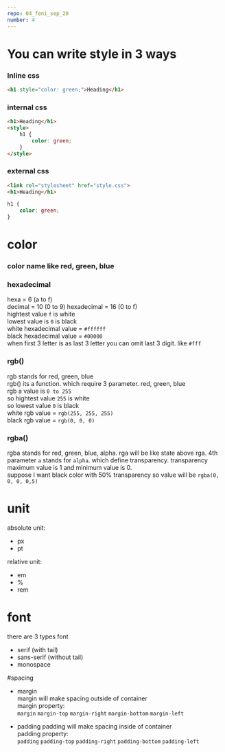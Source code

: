 ```yaml
---
repo: 04_feni_sep_20
number: 4
---
```



# You can write style in 3 ways
### Inline css
~~~html
<h1 style="color: green;">Heading</h1>
~~~

### internal css
~~~html
<h1>Heading</h1>
<style>
    h1 {
        color: green;
    }
</style>
~~~


### external css
~~~html
<link rel="stylesheet" href="style.css">
<h1>Heading</h1>
~~~

~~~css
h1 {
    color: green;
}
~~~


# color
### color name like red, green, blue
### hexadecimal   
hexa = 6 (a to f)    
decimal = 10  (0 to 9)
hexadecimal = 16 (0 to f)   
hightest value `f` is white    
lowest value is `0` is black   
white hexadecimal value = `#ffffff`  
black hexadecimal value = `#00000`  
when first 3 letter is as last 3 letter you can omit last 3 digit. like `#fff`

### rgb() 
rgb stands for red, green, blue   
rgb() its a function. which require 3 parameter. red, green, blue   
rgb a value is `0 to 255`   
so hightest value `255` is white   
so lowest value `0` is black  
white rgb value = `rgb(255, 255, 255)`   
black rgb value = `rgb(0, 0, 0)`   

### rgba()   
rgba stands for red, green, blue, alpha.
rga will be like state above rga. 4th parameter `a` stands for `alpha`. which define transparency. transparency maximum value is 1 and minimum value is 0.   
suppose I want black color with 50% transparency so value will be `rgba(0, 0, 0, 0,5)`    

# unit  
absolute unit: 
* px
* pt

relative unit:  
* em
* %
* rem

# font 
there are 3 types font   
* serif (with tail)
* sans-serif (without tail)
* monospace

#spacing
* margin   
margin will make spacing outside of container   
margin property:   
`margin` `margin-top` `margin-right` `margin-bottom` `margin-left`
  
* padding
padding will make spacing inside of container   
padding property:    
 `padding` `padding-top` `padding-right` `padding-bottom` `padding-left`   






